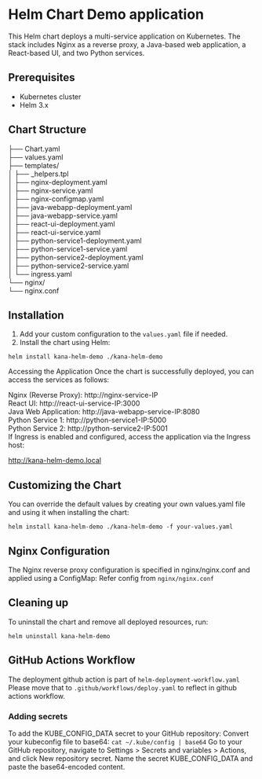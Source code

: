 # Helm Chart Demo application

This Helm chart deploys a multi-service application on Kubernetes. The stack includes Nginx as a reverse proxy, a Java-based web application, a React-based UI, and two Python services.

## Prerequisites

- Kubernetes cluster
- Helm 3.x

## Chart Structure

├── Chart.yaml<br>
├── values.yaml<br>
├── templates/<br>
│ ├── _helpers.tpl<br>
│ ├── nginx-deployment.yaml<br>
│ ├── nginx-service.yaml<br>
│ ├── nginx-configmap.yaml<br>
│ ├── java-webapp-deployment.yaml<br>
│ ├── java-webapp-service.yaml<br>
│ ├── react-ui-deployment.yaml<br>
│ ├── react-ui-service.yaml<br>
│ ├── python-service1-deployment.yaml<br>
│ ├── python-service1-service.yaml<br>
│ ├── python-service2-deployment.yaml<br>
│ ├── python-service2-service.yaml<br>
│ └── ingress.yaml<br>
└── nginx/<br>
   └── nginx.conf<br>


## Installation

1. Add your custom configuration to the `values.yaml` file if needed.
2. Install the chart using Helm:

```helm install kana-helm-demo ./kana-helm-demo```


Accessing the Application
Once the chart is successfully deployed, you can access the services as follows:

Nginx (Reverse Proxy): http://nginx-service-IP<br>
React UI: http://react-ui-service-IP:3000<br>
Java Web Application: http://java-webapp-service-IP:8080<br>
Python Service 1: http://python-service1-IP:5000<br>
Python Service 2: http://python-service2-IP:5001<br>
If Ingress is enabled and configured, access the application via the Ingress host:

http://kana-helm-demo.local

## Customizing the Chart
You can override the default values by creating your own values.yaml file and using it when installing the chart:

```helm install kana-helm-demo ./kana-helm-demo -f your-values.yaml```

## Nginx Configuration
The Nginx reverse proxy configuration is specified in nginx/nginx.conf and applied using a ConfigMap:
Refer config from ```nginx/nginx.conf```

## Cleaning up
To uninstall the chart and remove all deployed resources, run:

```helm uninstall kana-helm-demo```

## GitHub Actions Workflow
The deployment github action is part of ```helm-deployment-workflow.yaml``` Please move that to ```.github/workflows/deploy.yaml``` to reflect in github actions workflow.

### Adding secrets
To add the KUBE_CONFIG_DATA secret to your GitHub repository:
Convert your kubeconfig file to base64:
```cat ~/.kube/config | base64```
Go to your GitHub repository, navigate to Settings > Secrets and variables > Actions, and click New repository secret.
Name the secret KUBE_CONFIG_DATA and paste the base64-encoded content.

